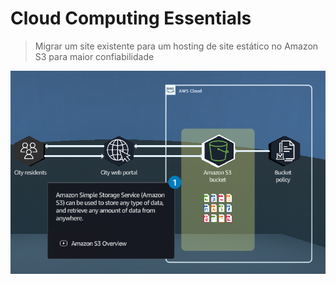 # Cloud Computing Essentials
> Migrar um site existente para um hosting de site estático no Amazon S3 para maior confiabilidade

![alt text](https://github.com/liviapires/AWSCloudQuest/blob/main/img/level_1/01.png?raw=true)